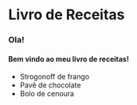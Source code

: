 # Livro de Receitas

### Ola!

#### Bem vindo ao meu livro de receitas!

 - Strogonoff de frango
 - Pavê de chocolate
 - Bolo de cenoura

